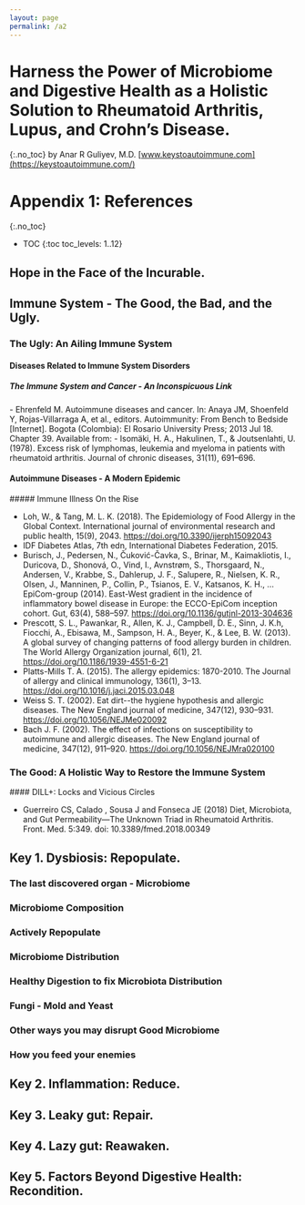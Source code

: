 ```yaml
---
layout: page
permalink: /a2
---
```


# Harness the Power of Microbiome and Digestive Health as a Holistic Solution to Rheumatoid Arthritis, Lupus, and Crohn’s Disease.
{:.no_toc}
by Anar R Guliyev, M.D. [www.keystoautoimmune.com](https://keystoautoimmune.com/)

# Appendix 1: References
{:.no_toc}

* TOC
{:toc toc_levels: 1..12}

## Hope in the Face of the Incurable.
<a name="10" />

## Immune System - The Good, the Bad, and the Ugly.
<a name="20" />

### The Ugly: An Ailing Immune System
<a name="21" /> 

#### Diseases Related to Immune System Disorders
<a name="211" /> 

##### The Immune System and Cancer - An Inconspicuous Link
<a name="2111" /> 
- Ehrenfeld M. Autoimmune diseases and cancer. In: Anaya JM, Shoenfeld Y, Rojas-Villarraga A, et al., editors. Autoimmunity: From Bench to Bedside [Internet]. Bogota (Colombia): El Rosario University Press; 2013 Jul 18. Chapter 39. Available from: <https://www.ncbi.nlm.nih.gov/books/NBK459441/> 
- Isomäki, H. A., Hakulinen, T., & Joutsenlahti, U. (1978). Excess risk of lymphomas, leukemia and myeloma in patients with rheumatoid arthritis. Journal of chronic diseases, 31(11), 691–696. <https://doi.org/10.1016/0021-9681(78)90071-1> 

#### Autoimmune Diseases - A Modern Epidemic
<a name="212" /> 
##### Immune Illness On the Rise
<a name="2121" /> 

- Loh, W., & Tang, M. L. K. (2018). The Epidemiology of Food Allergy in the Global Context. International journal of environmental research and public health, 15(9), 2043. <https://doi.org/10.3390/ijerph15092043> 
- IDF Diabetes Atlas, 7th edn, International Diabetes Federation, 2015.
- Burisch, J., Pedersen, N., Čuković-Čavka, S., Brinar, M., Kaimakliotis, I., Duricova, D., Shonová, O., Vind, I., Avnstrøm, S., Thorsgaard, N., Andersen, V., Krabbe, S., Dahlerup, J. F., Salupere, R., Nielsen, K. R., Olsen, J., Manninen, P., Collin, P., Tsianos, E. V., Katsanos, K. H., … EpiCom-group (2014). East-West gradient in the incidence of inflammatory bowel disease in Europe: the ECCO-EpiCom inception cohort. Gut, 63(4), 588–597. <https://doi.org/10.1136/gutjnl-2013-304636> 
- Prescott, S. L., Pawankar, R., Allen, K. J., Campbell, D. E., Sinn, J. K.h, Fiocchi, A., Ebisawa, M., Sampson, H. A., Beyer, K., & Lee, B. W. (2013). A global survey of changing patterns of food allergy burden in children. The World Allergy Organization journal, 6(1), 21. <https://doi.org/10.1186/1939-4551-6-21> 
- Platts-Mills T. A. (2015). The allergy epidemics: 1870-2010. The Journal of allergy and clinical immunology, 136(1), 3–13. <https://doi.org/10.1016/j.jaci.2015.03.048> 
- Weiss S. T. (2002). Eat dirt--the hygiene hypothesis and allergic diseases. The New England journal of medicine, 347(12), 930–931. <https://doi.org/10.1056/NEJMe020092> 
- Bach J. F. (2002). The effect of infections on susceptibility to autoimmune and allergic diseases. The New England journal of medicine, 347(12), 911–920. <https://doi.org/10.1056/NEJMra020100> 

### The Good: A Holistic Way to Restore the Immune System
<a name="23" /> 
#### DILL+: Locks and Vicious Circles
<a name="232" /> 

- Guerreiro CS, Calado  , Sousa J and Fonseca JE (2018) Diet, Microbiota, and Gut Permeability—The Unknown Triad in Rheumatoid Arthritis. Front. Med. 5:349. doi: 10.3389/fmed.2018.00349 

## Key 1. Dysbiosis: Repopulate.
<a name="30" /> 

### The last discovered organ - Microbiome
<a name="31" /> 

### Microbiome Composition
<a name="32" /> 

### Actively Repopulate
<a name="33" /> 

### Microbiome Distribution
<a name="34" /> 

### Healthy Digestion to fix Microbiota Distribution
<a name="35" /> 

### Fungi - Mold and Yeast
<a name="36" /> 

### Other ways you may disrupt Good Microbiome
<a name="37" /> 

### How you feed your enemies
<a name="38" />

## Key 2. Inflammation: Reduce.
<a name="40" /> 

## Key 3. Leaky gut: Repair.
<a name="50" /> 

## Key 4. Lazy gut: Reawaken.
<a name="60" /> 

## Key 5. Factors Beyond Digestive Health: Recondition.
<a name="70" /> 
